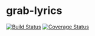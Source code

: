 # grab-lyrics

[![Build Status](https://travis-ci.org/ycmjason/grab-lyrics.svg?branch=master)](https://travis-ci.org/ycmjason/grab-lyrics)
[![Coverage Status](https://coveralls.io/repos/github/ycmjason/grab-text/badge.svg?branch=master)](https://coveralls.io/github/ycmjason/grab-text?branch=master)
